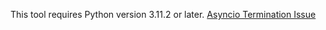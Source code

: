 
This tool requires Python version 3.11.2 or later.
[Asyncio Termination Issue](https://github.com/python/cpython/issues/88050)
